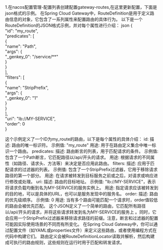 1.在nacos配置管理-配置列表创建配置gateway-routes,在这里更新配置，下面是json格式的示例。
在Spring Cloud Gateway中，RouteDefinition是用于定义路由信息的对象，它包含了一系列属性来配置路由的具体行为。
以下是一个RouteDefinition的JSON格式示例，并对每个属性进行介绍：
json
{  
    "id": "my_route",  
    "predicates": [  
        {  
        "name": "Path",  
        "args": {  
        "_genkey_0": "/service/**"  
        }  
    }   
],  
"filters": [  
        {  
        "name": "StripPrefix",  
        "args": {  
        "_genkey_0": "1"  
        }  
    }  
],  
"uri": "lb://MY-SERVICE",  
"order": 0  
}

这个示例定义了一个ID为my_route的路由，以下是每个属性的具体介绍：
id:
描述: 路由的唯一标识符。
示例值: "my_route"
用途: 用于在路由定义集合中唯一标识一个路由。
predicates:
描述: 路由断言的列表，用于匹配请求的条件。
示例值: 包含了一个Path断言，它匹配路径以/api/开头的请求。
用途: 根据请求的不同属性（如路径、请求头、方法等）来决定是否应用此路由。
filters:
描述: 应用于匹配请求的过滤器的列表。
示例值: 包含了一个StripPrefix过滤器，它用于移除请求路径的第一个部分。
用途: 在请求被转发到目标服务之前或之后，对请求或响应进行修改或处理。
uri:
描述: 路由的目标地址。
示例值: "lb://MY-SERVICE"，表示将请求负载均衡到名为MY-SERVICE的服务实例上。
用途: 指定请求应该被转发到的目的地，可以是具体的URL，也可以是服务发现中的服务名。
order:
描述: 路由的优先级顺序。
示例值: 0
用途: 当有多个路由可能匹配一个请求时，order值较低的路由会被优先匹配。
这个JSON定义了一个简单的路由，它匹配所有路径以/api/开头的请求，并将这些请求转发到名为MY-SERVICE的服务上
。同时，它会应用一个StripPrefix过滤器来移除请求路径的前缀。注意，断言和过滤器的配置可能因实际使用场景的不同而有所变化。
在Spring Cloud
Gateway中，你可以通过配置文件（如YAML或properties文件）来定义这些路由，或者使用编程方式在代码中构建它们。
路由定义会被RouteDefinitionLocator读取并解析，然后构建成可执行的路由规则，这些规则在运行时用于匹配和转发请求。